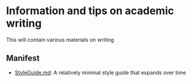 # Information and tips on academic writing

This will contain various materials on writing

## Manifest
- [StyleGuide.md](StyleGuide.md): A relatively minimal style guide that expands over time
